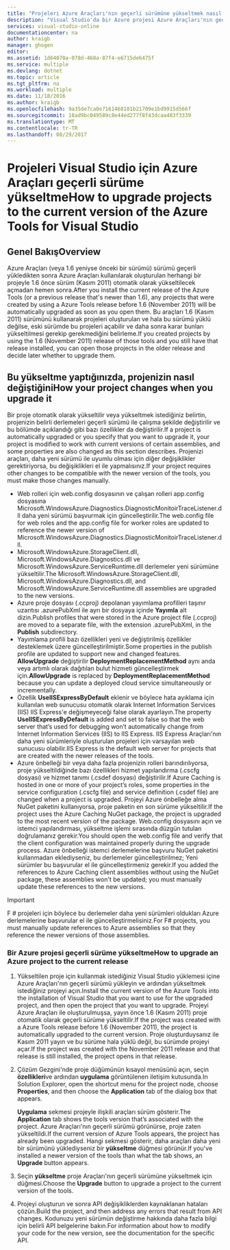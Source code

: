 ```yaml
---
title: "Projeleri Azure Araçları'nın geçerli sürümüne yükseltmek nasıl | Microsoft Docs"
description: "Visual Studio'da bir Azure projesi Azure Araçları'nın geçerli sürümüne yükseltmeyi öğrenin"
services: visual-studio-online
documentationcenter: na
author: kraigb
manager: ghogen
editor: 
ms.assetid: 1d64070a-078d-468a-87f4-e6715de6475f
ms.service: multiple
ms.devlang: dotnet
ms.topic: article
ms.tgt_pltfrm: na
ms.workload: multiple
ms.date: 11/18/2016
ms.author: kraigb
ms.openlocfilehash: 9a35de7ca0e7161468181b21709e1bd9915d566f
ms.sourcegitcommit: 18ad9bc049589c8e44ed277f8f43dcaa483f3339
ms.translationtype: MT
ms.contentlocale: tr-TR
ms.lasthandoff: 08/29/2017
---
```

# <a name="how-to-upgrade-projects-to-the-current-version-of-the-azure-tools-for-visual-studio"></a><span data-ttu-id="c6bad-103">Projeleri Visual Studio için Azure Araçları geçerli sürüme yükseltme</span><span class="sxs-lookup"><span data-stu-id="c6bad-103">How to upgrade projects to the current version of the Azure Tools for Visual Studio</span></span>
## <a name="overview"></a><span data-ttu-id="c6bad-104">Genel Bakış</span><span class="sxs-lookup"><span data-stu-id="c6bad-104">Overview</span></span>
<span data-ttu-id="c6bad-105">Azure Araçları (veya 1.6 yeniyse önceki bir sürümü) sürümü geçerli yükledikten sonra Azure Araçları kullanılarak oluşturulan herhangi bir projeyle 1.6 önce sürüm (Kasım 2011) otomatik olarak yükseltilecek açmadan hemen sonra.</span><span class="sxs-lookup"><span data-stu-id="c6bad-105">After you install the current release of the Azure Tools (or a previous release that's newer than 1.6), any projects that were created by using a Azure Tools release before 1.6 (November 2011) will be automatically upgraded as soon as you open them.</span></span> <span data-ttu-id="c6bad-106">Bu araçları 1.6 (Kasım 2011) sürümünü kullanarak projeleri oluşturulan ve hala bu sürümü yüklü değilse, eski sürümde bu projeleri açabilir ve daha sonra karar bunları yükseltilmesi gerekip gerekmediğini belirleme.</span><span class="sxs-lookup"><span data-stu-id="c6bad-106">If you created projects by using the 1.6 (November 2011) release of those tools and you still have that release installed, you can open those projects in the older release and decide later whether to upgrade them.</span></span>

## <a name="how-your-project-changes-when-you-upgrade-it"></a><span data-ttu-id="c6bad-107">Bu yükseltme yaptığınızda, projenizin nasıl değiştiğini</span><span class="sxs-lookup"><span data-stu-id="c6bad-107">How your project changes when you upgrade it</span></span>
<span data-ttu-id="c6bad-108">Bir proje otomatik olarak yükseltilir veya yükseltmek istediğiniz belirtin, projenizin belirli derlemeleri geçerli sürümü ile çalışma şekilde değiştirilir ve bu bölümde açıklandığı gibi bazı özellikler da değiştirilir.</span><span class="sxs-lookup"><span data-stu-id="c6bad-108">If a project is automatically upgraded or you specify that you want to upgrade it, your project is modified to work with current versions of certain assemblies, and some properties are also changed as this section describes.</span></span> <span data-ttu-id="c6bad-109">Projenizi araçları, daha yeni sürümü ile uyumlu olması için diğer değişiklikler gerektiriyorsa, bu değişiklikleri el ile yapmalısınız.</span><span class="sxs-lookup"><span data-stu-id="c6bad-109">If your project requires other changes to be compatible with the newer version of the tools, you must make those changes manually.</span></span>

* <span data-ttu-id="c6bad-110">Web rolleri için web.config dosyasının ve çalışan rolleri app.config dosyasına Microsoft.WindowsAzure.Diagnostics.DiagnosticMonitoirTraceListener.dll daha yeni sürümü başvurmak için güncelleştirilir.</span><span class="sxs-lookup"><span data-stu-id="c6bad-110">The web.config file for web roles and the app.config file for worker roles are updated to reference the newer version of Microsoft.WindowsAzure.Diagnostics.DiagnosticMonitoirTraceListener.dll.</span></span>
* <span data-ttu-id="c6bad-111">Microsoft.WindowsAzure.StorageClient.dll, Microsoft.WindowsAzure.Diagnostics.dll ve Microsoft.WindowsAzure.ServiceRuntime.dll derlemeler yeni sürümüne yükseltilir.</span><span class="sxs-lookup"><span data-stu-id="c6bad-111">The Microsoft.WindowsAzure.StorageClient.dll, Microsoft.WindowsAzure.Diagnostics.dll, and Microsoft.WindowsAzure.ServiceRuntime.dll assemblies are upgraded to the new versions.</span></span>
* <span data-ttu-id="c6bad-112">Azure proje dosyası (.ccproj) depolanan yayımlama profilleri taşınır uzantısı .azurePubXml ile ayrı bir dosyaya içinde **Yayımla** alt dizin.</span><span class="sxs-lookup"><span data-stu-id="c6bad-112">Publish profiles that were stored in the Azure project file (.ccproj) are moved to a separate file, with the extension .azurePubXml, in the **Publish** subdirectory.</span></span>
* <span data-ttu-id="c6bad-113">Yayımlama profili bazı özellikleri yeni ve değiştirilmiş özellikler desteklemek üzere güncelleştirilmiştir.</span><span class="sxs-lookup"><span data-stu-id="c6bad-113">Some properties in the publish profile are updated to support new and changed features.</span></span> <span data-ttu-id="c6bad-114">**AllowUpgrade** değiştirilir **DeploymentReplacementMethod** aynı anda veya artımlı olarak dağıtılan bulut hizmeti güncelleştirmek için.</span><span class="sxs-lookup"><span data-stu-id="c6bad-114">**AllowUpgrade** is replaced by **DeploymentReplacementMethod** because you can update a deployed cloud service simultaneously or incrementally.</span></span>
* <span data-ttu-id="c6bad-115">Özellik **UseIISExpressByDefault** eklenir ve böylece hata ayıklama için kullanılan web sunucusu otomatik olarak Internet Information Services (IIS) IIS Express'e değişmeyeceği false olarak ayarlayın.</span><span class="sxs-lookup"><span data-stu-id="c6bad-115">The property **UseIISExpressByDefault** is added and set to false so that the web server that’s used for debugging won’t automatically change from Internet Information Services (IIS) to IIS Express.</span></span> <span data-ttu-id="c6bad-116">IIS Express Araçları'nın daha yeni sürümleriyle oluşturulan projeleri için varsayılan web sunucusu olabilir.</span><span class="sxs-lookup"><span data-stu-id="c6bad-116">IIS Express is the default web server for projects that are created with the newer releases of the tools.</span></span>
* <span data-ttu-id="c6bad-117">Azure önbelleği bir veya daha fazla projenizin rolleri barındırılıyorsa, proje yükseltildiğinde bazı özellikleri hizmet yapılandırma (.cscfg dosyası) ve hizmet tanımı (.csdef dosyası) değiştirilir.</span><span class="sxs-lookup"><span data-stu-id="c6bad-117">If Azure Caching is hosted in one or more of your project’s roles, some properties in the service configuration (.cscfg file) and service definition (.csdef file) are changed when a project is upgraded.</span></span> <span data-ttu-id="c6bad-118">Projeyi Azure önbelleğe alma NuGet paketini kullanıyorsa, proje paketin en son sürüme yükseltilir.</span><span class="sxs-lookup"><span data-stu-id="c6bad-118">If the project uses the Azure Caching NuGet package, the project is upgraded to the most recent version of the package.</span></span> <span data-ttu-id="c6bad-119">Web.config dosyasını açın ve istemci yapılandırması, yükseltme işlemi sırasında düzgün tutulan doğrulamanız gerekir.</span><span class="sxs-lookup"><span data-stu-id="c6bad-119">You should open the web.config file and verify that the client configuration was maintained properly during the upgrade process.</span></span> <span data-ttu-id="c6bad-120">Azure önbelleği istemci derlemelerine başvuru NuGet paketini kullanmadan eklediyseniz, bu derlemeler güncelleştirilmez; Yeni sürümler bu başvurular el ile güncelleştirmeniz gerekir.</span><span class="sxs-lookup"><span data-stu-id="c6bad-120">If you added the references to Azure Caching client assemblies without using the NuGet package, these assemblies won't be updated; you must manually update these references to the new versions.</span></span>

> [!IMPORTANT]
> <span data-ttu-id="c6bad-121">F # projeleri için böylece bu derlemeler daha yeni sürümleri oldukları Azure derlemelerine başvurular el ile güncelleştirmelisiniz.</span><span class="sxs-lookup"><span data-stu-id="c6bad-121">For F# projects, you must manually update references to Azure assemblies so that they reference the newer versions of those assemblies.</span></span>
> 
> 

### <a name="how-to-upgrade-an-azure-project-to-the-current-release"></a><span data-ttu-id="c6bad-122">Bir Azure projesi geçerli sürüme yükseltme</span><span class="sxs-lookup"><span data-stu-id="c6bad-122">How to upgrade an Azure project to the current release</span></span>
1. <span data-ttu-id="c6bad-123">Yükseltilen proje için kullanmak istediğiniz Visual Studio yüklemesi içine Azure Araçları'nın geçerli sürümü yükleyin ve ardından yükseltmek istediğiniz projeyi açın.</span><span class="sxs-lookup"><span data-stu-id="c6bad-123">Install the current version of the Azure Tools into the installation of Visual Studio that you want to use for the upgraded project, and then open the project that you want to upgrade.</span></span> <span data-ttu-id="c6bad-124">Projeyi Azure Araçları ile oluşturulmuşsa, yayın önce 1.6 (Kasım 2011) proje otomatik olarak geçerli sürüme yükseltilir.</span><span class="sxs-lookup"><span data-stu-id="c6bad-124">If the project was created with a Azure Tools release before 1.6 (November 2011), the project is automatically upgraded to the current version.</span></span> <span data-ttu-id="c6bad-125">Proje oluşturduysanız ile Kasım 2011 yayın ve bu sürüme hala yüklü değil, bu sürümde projeyi açar.</span><span class="sxs-lookup"><span data-stu-id="c6bad-125">If the project was created with the November 2011 release and that release is still installed, the project opens in that release.</span></span>
2. <span data-ttu-id="c6bad-126">Çözüm Gezgini'nde proje düğümünün kısayol menüsünü açın, seçin **özellikleri**ve ardından **uygulama** görüntülenen iletişim kutusunda.</span><span class="sxs-lookup"><span data-stu-id="c6bad-126">In Solution Explorer, open the shortcut menu for the project node, choose **Properties**, and then choose the **Application** tab of the dialog box that appears.</span></span>
   
    <span data-ttu-id="c6bad-127">**Uygulama** sekmesi projeyle ilişkili araçları sürüm gösterir.</span><span class="sxs-lookup"><span data-stu-id="c6bad-127">The **Application** tab shows the tools version that’s associated with the project.</span></span> <span data-ttu-id="c6bad-128">Azure Araçları'nın geçerli sürümü görünürse, proje zaten yükseltildi.</span><span class="sxs-lookup"><span data-stu-id="c6bad-128">If the current version of Azure Tools appears, the project has already been upgraded.</span></span> <span data-ttu-id="c6bad-129">Hangi sekmesi gösterir, daha araçları daha yeni bir sürümünü yüklediyseniz bir **yükseltme** düğmesi görünür.</span><span class="sxs-lookup"><span data-stu-id="c6bad-129">If you've installed a newer version of the tools than what the tab shows, an **Upgrade** button appears.</span></span>
3. <span data-ttu-id="c6bad-130">Seçin **yükseltme** proje Araçları'nın geçerli sürümüne yükseltmek için düğmesi.</span><span class="sxs-lookup"><span data-stu-id="c6bad-130">Choose the **Upgrade** button to upgrade a project to the current version of the tools.</span></span>
4. <span data-ttu-id="c6bad-131">Projeyi oluşturun ve sonra API değişikliklerden kaynaklanan hataları çözün.</span><span class="sxs-lookup"><span data-stu-id="c6bad-131">Build the project, and then address any errors that result from API changes.</span></span> <span data-ttu-id="c6bad-132">Kodunuzu yeni sürümün değiştirme hakkında daha fazla bilgi için belirli API belgelerine bakın.</span><span class="sxs-lookup"><span data-stu-id="c6bad-132">For information about how to modify your code for the new version, see the documentation for the specific API.</span></span>

